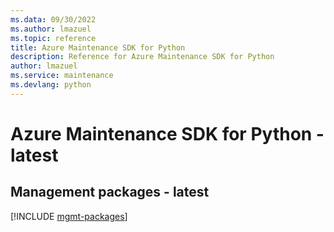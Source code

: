 ```yaml
---
ms.data: 09/30/2022
ms.author: lmazuel
ms.topic: reference
title: Azure Maintenance SDK for Python
description: Reference for Azure Maintenance SDK for Python
author: lmazuel
ms.service: maintenance
ms.devlang: python
---
```

# Azure Maintenance SDK for Python - latest

## Management packages - latest
[!INCLUDE [mgmt-packages](maintenance-mgmt-index.md)]